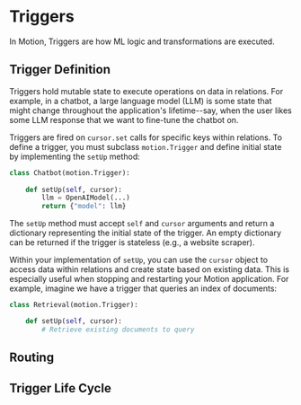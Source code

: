 # Triggers

In Motion, Triggers are how ML logic and transformations are executed.

## Trigger Definition

Triggers hold mutable state to execute operations on data in relations. For example, in a chatbot, a large language model (LLM) is some state that might change throughout the application's lifetime--say, when the user likes some LLM response that we want to fine-tune the chatbot on.

Triggers are fired on `cursor.set` calls for specific keys within relations. To define a trigger, you must subclass `motion.Trigger` and define initial state by implementing the `setUp` method:

```python
class Chatbot(motion.Trigger):
    
    def setUp(self, cursor):
        llm = OpenAIModel(...)
        return {"model": llm}
```

The `setUp` method must accept `self` and `cursor` arguments and return a dictionary representing the initial state of the trigger. An empty dictionary can be returned if the trigger is stateless (e.g., a website scraper). 

Within your implementation of `setUp`, you can use the `cursor` object to access data within relations and create state based on existing data. This is especially useful when stopping and restarting your Motion application. For example, imagine we have a trigger that queries an index of documents:

```python
class Retrieval(motion.Trigger):

    def setUp(self, cursor):
        # Retrieve existing documents to query
```

## Routing

## Trigger Life Cycle
